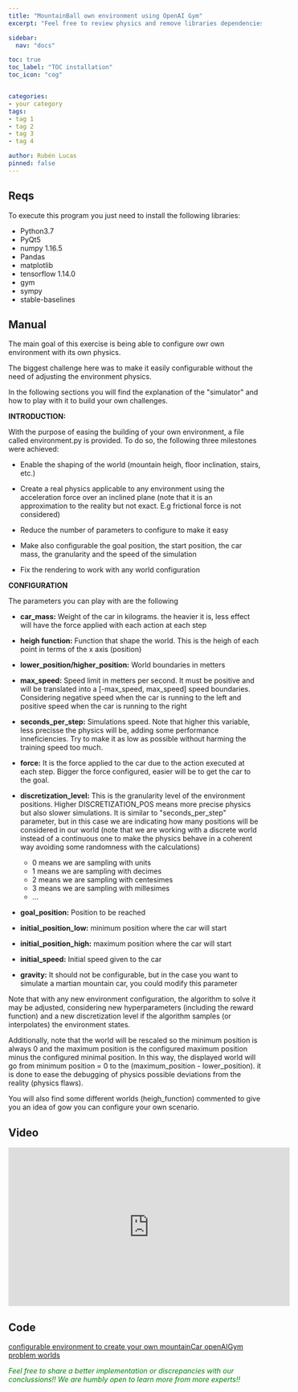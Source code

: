 ```yaml
---
title: "MountainBall own environment using OpenAI Gym"
excerpt: "Feel free to review physics and remove libraries dependencies"

sidebar:
  nav: "docs"

toc: true
toc_label: "TOC installation"
toc_icon: "cog"


categories:
- your category
tags:
- tag 1
- tag 2
- tag 3
- tag 4

author: Rubén Lucas
pinned: false
---
```


## Reqs

To execute this program you just need to install the following libraries:
- Python3.7
- PyQt5
- numpy 1.16.5
- Pandas
- matplotlib
- tensorflow 1.14.0
- gym
- sympy
- stable-baselines

## Manual

The main goal of this exercise is being able to configure owr own environment with its own physics.

The biggest challenge here was to make it easily configurable without the need of adjusting the environment physics.

In the following sections you will find the explanation of the "simulator" and how to play with it to build your own challenges.

<strong>INTRODUCTION:</strong>

With the purpose of easing the building of your own environment, a file called environment.py is provided.
To do so, the following three milestones were achieved:

- Enable the shaping of the world (mountain heigh, floor inclination, stairs, etc.)

- Create a real physics applicable to any environment using the acceleration force over an inclined plane (note that it is an approximation to the reality but not exact. E.g frictional force is not considered)

- Reduce the number of parameters to configure to make it easy

- Make also configurable the goal position, the start position, the car mass, the granularity and the speed of the simulation

- Fix the rendering to work with any world configuration


<strong>CONFIGURATION</strong>

The parameters you can play with are the following

- <strong>car_mass:</strong>
Weight of the car in kilograms. the heavier it is, less effect will have the force applied with each action at each step

- <strong>heigh function:</strong>
Function that shape the world. This is the heigh of each point in terms of the x axis (position)

- <strong>lower_position/higher_position:</strong>
World boundaries in metters

- <strong>max_speed:</strong>
Speed limit in metters per second. It must be positive and will be translated into a [-max_speed, max_speed] speed boundaries. Considering negative speed when the car is running to the left and positive speed when the car is running to the right

- <strong>seconds_per_step:</strong>
Simulations speed. Note that higher this variable, less precisse the physics will be, adding some performance inneficiencies. Try to make it as low as possible without harming the training speed too much.

- <strong>force:</strong>
It is the force applied to the car due to the action executed at each step. Bigger the force configured, easier will be to get the car to the goal.

- <strong>discretization_level:</strong>
This is the granularity level of the environment positions. Higher DISCRETIZATION_POS means more precise physics but also slower simulations. It is similar to "seconds_per_step" parameter, but in this case we are indicating how many positions will be considered in our world (note that we are working with a discrete world instead of a continuous one to make the physics behave in a coherent way avoiding some randomness with the calculations)
  -  0 means we are sampling with units
  -  1 means we are sampling with decimes
  -  2 means we are sampling with centesimes
  -  3 means we are sampling with millesimes
  -  ...

- <strong>goal_position:</strong>
Position to be reached

- <strong>initial_position_low:</strong>
minimum position where the car will start

- <strong>initial_position_high:</strong>
maximum position where the car will start

- <strong>initial_speed:</strong>
Initial speed given to the car

- <strong>gravity:</strong>
It should not be configurable, but in the case you want to simulate a martian mountain car, you could modify this parameter

Note that with any new environment configuration, the algorithm to solve it may be adjusted, considering new hyperparameters (including the reward function) and a new discretization level if the algorithm samples (or interpolates) the environment states.

Additionally, note that the world will be rescaled so the minimum position is always 0 and the maximum position is the configured maximum position minus the configured minimal position. In this way, the displayed world will go from minimum position = 0 to the (maximum_position - lower_position). it is done to ease the debugging of physics possible deviations from the reality (physics flaws).

You will also find some different worlds (heigh_function) commented to give you an idea of gow you can configure your own scenario.

## Video

<iframe width="560" height="315" src="https://www.youtube.com/embed/2lIvJWTqDUI" frameborder="0" allow="accelerometer; autoplay; clipboard-write; encrypted-media; gyroscope; picture-in-picture" allowfullscreen></iframe>

## Code

[configurable environment to create your own mountainCar openAIGym problem worlds](https://github.com/RoboticsLabURJC/2020-phd-ruben-lucas/tree/master/mountain_ball)


<span style="color:green">*Feel free to share a better implementation or discrepancies with our conclussions!! We are humbly open to learn more from more experts!!*</span>
